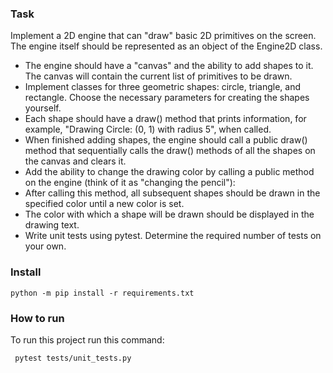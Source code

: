 ### Task
Implement a 2D engine that can "draw" basic 2D primitives on the screen. The engine itself should be represented as an object of the Engine2D class.
- The engine should have a "canvas" and the ability to add shapes to it. The canvas will contain the current list of primitives to be drawn.
- Implement classes for three geometric shapes: circle, triangle, and rectangle. Choose the necessary parameters for creating the shapes yourself.
- Each shape should have a draw() method that prints information, for example, "Drawing Circle: (0, 1) with radius 5", when called.
- When finished adding shapes, the engine should call a public draw() method that sequentially calls the draw() methods of all the shapes on the canvas and clears it.
- Add the ability to change the drawing color by calling a public method on the engine (think of it as "changing the pencil"):
- After calling this method, all subsequent shapes should be drawn in the specified color until a new color is set.
- The color with which a shape will be drawn should be displayed in the drawing text.
- Write unit tests using pytest. Determine the required number of tests on your own.
### Install
```console
python -m pip install -r requirements.txt
```

### How to run
To run this project run this command:

```console
 pytest tests/unit_tests.py 
 ```
